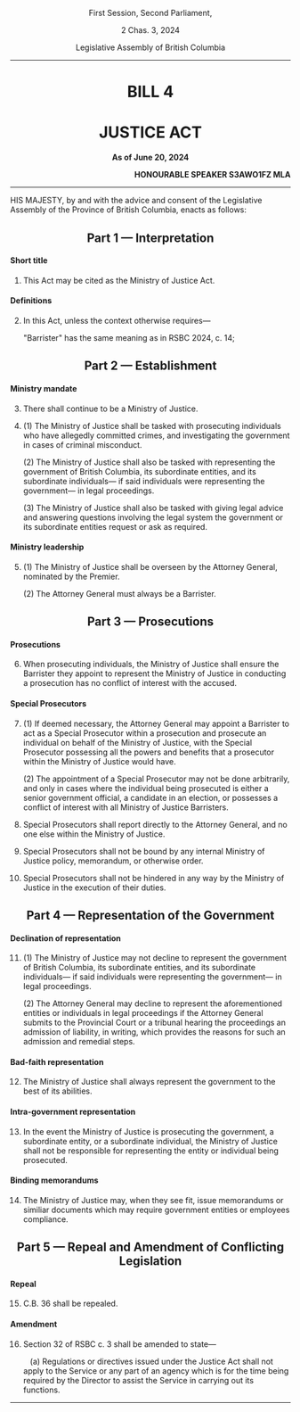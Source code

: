 <div align="center">


First Session, Second Parliament,


2 Chas. 3, 2024


Legislative Assembly of British Columbia


<hr/>


<h1>BILL 4</h1>
<h1>JUSTICE ACT</h1>


**As of June 20, 2024**


</div>


<div align="right">


**HONOURABLE SPEAKER S3AWO1FZ MLA**<br/>


</div>


<hr/>


HIS MAJESTY, by and with the advice and consent of the Legislative Assembly of the Province of British Columbia, enacts as follows:


<div align="center">
<h2>Part 1 — Interpretation</h2>
</div>


#### Short title


1. This Act may be cited as the Ministry of Justice Act.


#### Definitions


2. In this Act, unless the context otherwise requires—
   
    "Barrister" has the same meaning as in RSBC 2024, c. 14;

<div align="center">
<h2>Part 2 — Establishment</h2>
</div>


#### Ministry mandate


3. There shall continue to be a Ministry of Justice.


4. (1) The Ministry of Justice shall be tasked with prosecuting individuals who have allegedly committed crimes, and investigating the government in cases of criminal misconduct.


    (2) The Ministry of Justice shall also be tasked with representing the government of British Columbia, its subordinate entities, and its subordinate individuals— if said individuals were representing the government— in legal proceedings.

    (3) The Ministry of Justice shall also be tasked with giving legal advice and answering questions involving the legal system the government or its subordinate entities request or ask as required.


#### Ministry leadership


5. (1) The Ministry of Justice shall be overseen by the Attorney General, nominated by the Premier.


   (2) The Attorney General must always be a Barrister.


<div align="center">
<h2>Part 3 — Prosecutions</h2>
</div>


#### Prosecutions


6. When prosecuting individuals, the Ministry of Justice shall ensure the Barrister they appoint to represent the Ministry of Justice in conducting a prosecution has no conflict of interest with the accused.


#### Special Prosecutors


7. (1) If deemed necessary, the Attorney General may appoint a Barrister to act as a Special Prosecutor within a prosecution and prosecute an individual on behalf of the Ministry of Justice, with the Special Prosecutor possessing all the powers and benefits that a prosecutor within the Ministry of Justice would have.


    (2) The appointment of a Special Prosecutor may not be done arbitrarily, and only in cases where the individual being prosecuted is either a senior government official, a candidate in an election, or possesses a conflict of interest with all Ministry of Justice Barristers.


8. Special Prosecutors shall report directly to the Attorney General, and no one else within the Ministry of Justice.


9. Special Prosecutors shall not be bound by any internal Ministry of Justice policy, memorandum, or otherwise order.


10. Special Prosecutors shall not be hindered in any way by the Ministry of Justice in the execution of their duties.


<div align="center">
<h2>Part 4 — Representation of the Government</h2>
</div>


#### Declination of representation


11. (1) The Ministry of Justice may not decline to represent the government of British Columbia, its subordinate entities, and its subordinate individuals— if said individuals were representing the government— in legal proceedings.

    (2) The Attorney General may decline to represent the aforementioned entities or individuals in legal proceedings if the Attorney General submits to the Provincial Court or a tribunal hearing the proceedings an admission of liability, in writing, which provides the reasons for such an admission and remedial steps.


#### Bad-faith representation


12. The Ministry of Justice shall always represent the government to the best of its abilities.


#### Intra-government representation


13. In the event the Ministry of Justice is prosecuting the government, a subordinate entity, or a subordinate individual, the Ministry of Justice shall not be responsible for representing the entity or individual being prosecuted.


#### Binding memorandums


14. The Ministry of Justice may, when they see fit, issue memorandums or similiar documents which may require government entities or employees compliance.

<div align="center">
<h2>Part 5 — Repeal and Amendment of Conflicting Legislation</h2>
</div>


#### Repeal


15. C.B. 36 shall be repealed.


#### Amendment


16. Section 32 of RSBC c. 3 shall be amended to state—

    &nbsp;&nbsp;&nbsp;(a) Regulations or directives issued under the Justice Act shall not apply to the Service or any part of an agency which is for the time being required by the Director to assist the Service in carrying out its functions.



<hr/>
<div align="center">
